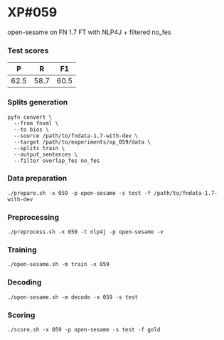 # XP\#059

open-sesame on FN 1.7 FT with NLP4J + filtered no_fes

### Test scores
| P | R | F1 |
| --- | --- | --- |
| 62.5 | 58.7 | 60.5 |

### Splits generation
```
pyfn convert \
  --from fnxml \
  --to bios \
  --source /path/to/fndata-1.7-with-dev \
  --target /path/to/experiments/xp_059/data \
  --splits train \
  --output_sentences \
  --filter overlap_fes no_fes
```

### Data preparation
```
./prepare.sh -x 059 -p open-sesame -s test -f /path/to/fndata-1.7-with-dev
```

### Preprocessing
```
./preprocess.sh -x 059 -t nlp4j -p open-sesame -v
```

### Training
```
./open-sesame.sh -m train -x 059
```

### Decoding
```
./open-sesame.sh -m decode -x 059 -s test
```

### Scoring
```
./score.sh -x 059 -p open-sesame -s test -f gold
```
